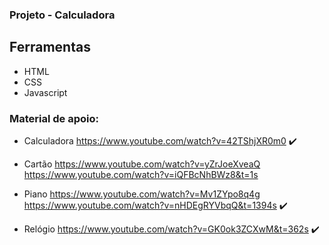 ### Projeto - Calculadora

## Ferramentas

- HTML
- CSS
- Javascript


### Material de apoio:

- Calculadora
  https://www.youtube.com/watch?v=42TShjXR0m0 ✔️

- Cartão
  https://www.youtube.com/watch?v=yZrJoeXveaQ
  https://www.youtube.com/watch?v=iQFBcNhBWz8&t=1s


- Piano 
  https://www.youtube.com/watch?v=Mv1ZYpo8q4g
  https://www.youtube.com/watch?v=nHDEgRYVbqQ&t=1394s ✔️

- Relógio
  https://www.youtube.com/watch?v=GK0ok3ZCXwM&t=362s ✔️
